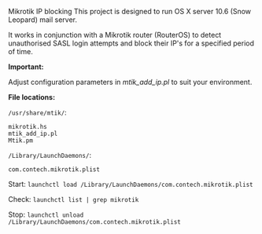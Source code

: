 Mikrotik IP blocking
This project is designed to run OS X server 10.6 (Snow Leopard) mail server.

It works in conjunction with a Mikrotik router (RouterOS) to detect unauthorised SASL login attempts and block their IP's for a specified period of time.

**Important:**

Adjust configuration parameters in *mtik_add_ip.pl* to suit your environment.

**File locations:**

`/usr/share/mtik/`:

    mikrotik.hs
    mtik_add_ip.pl
    Mtik.pm

`/Library/LaunchDaemons/`:

    com.contech.mikrotik.plist

Start:
`launchctl load /Library/LaunchDaemons/com.contech.mikrotik.plist` 

Check:
`launchctl list | grep mikrotik`

Stop:
`launchctl unload /Library/LaunchDaemons/com.contech.mikrotik.plist` 
